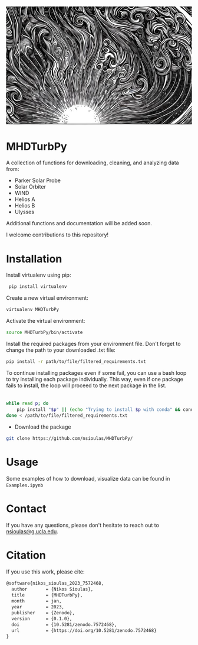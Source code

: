 ![MHDTurbpy](logo/final.png "turb")


# MHDTurbPy
A collection of functions for downloading, cleaning, and analyzing data from:

 - Parker Solar Probe
 - Solar Orbiter 
 - WIND
 - Helios A
 - Helios B
 - Ulysses

Additional functions and documentation will be added soon.


 I welcome contributions to this repository!



# Installation


 Install virtualenv using pip:
```bash
 pip install virtualenv
 ```
Create a new virtual environment: 
```bash
virtualenv MHDTurbPy
 ```
 Activate the virtual environment: 
 ```bash
 source MHDTurbPy/bin/activate
 ```

Install the required packages from your environment file. Don't forget to change the path to your downloaded .txt file: 
```bash
pip install -r path/to/file/filtered_requirements.txt
 ```
 
 To continue installing packages even if some fail, you can use a bash loop to try installing each package individually. This way, even if one package fails to install, the loop will proceed to the next package in the list. 
 
```bash

while read p; do
    pip install "$p" || (echo "Trying to install $p with conda" && conda install "$p" -y || echo "Failed to install $p with both pip and conda")
done < /path/to/file/filtered_requirements.txt
 ```

 - Download the package
``` bash
git clone https://github.com/nsioulas/MHDTurbPy/
```

# Usage

Some examples of how to download, visualize data can be found in ```Examples.ipynb```

# Contact
If you have any questions, please don't hesitate to reach out to nsioulas@g.ucla.edu.

# Citation

If you use this work, please cite:

```
@software{nikos_sioulas_2023_7572468,
  author       = {Nikos Sioulas},
  title        = {MHDTurbPy},
  month        = jan,
  year         = 2023,
  publisher    = {Zenodo},
  version      = {0.1.0},
  doi          = {10.5281/zenodo.7572468},
  url          = {https://doi.org/10.5281/zenodo.7572468}
}
```



